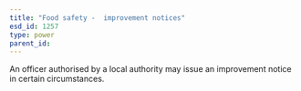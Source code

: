 ```yaml
---
title: "Food safety -  improvement notices"
esd_id: 1257
type: power
parent_id:  
---
```


An officer authorised by a local authority may issue an improvement notice in certain circumstances.

